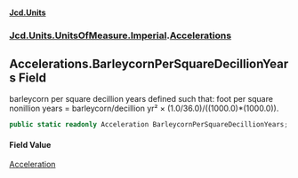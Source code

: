 #### [Jcd.Units](index.md 'index')
### [Jcd.Units.UnitsOfMeasure.Imperial](Jcd.Units.UnitsOfMeasure.Imperial.md 'Jcd.Units.UnitsOfMeasure.Imperial').[Accelerations](Accelerations.md 'Jcd.Units.UnitsOfMeasure.Imperial.Accelerations')

## Accelerations.BarleycornPerSquareDecillionYears Field

barleycorn per square decillion years defined such that: foot per square nonillion years = barleycorn/decillion yr²
× (1.0/36.0)/((1000.0)*(1000.0)).

```csharp
public static readonly Acceleration BarleycornPerSquareDecillionYears;
```

#### Field Value
[Acceleration](Acceleration.md 'Jcd.Units.UnitTypes.Acceleration')
